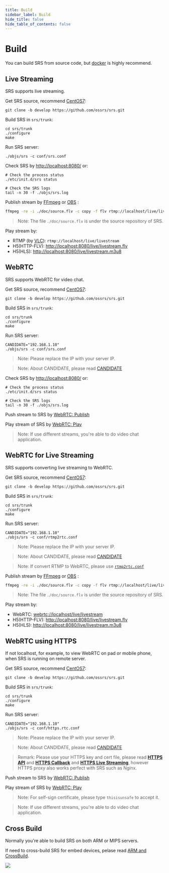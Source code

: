 ```yaml
---
title: Build
sidebar_label: Build
hide_title: false
hide_table_of_contents: false
---
```


# Build

You can build SRS from source code, but [docker](./getting-started.md) is highly recommend.

## Live Streaming

SRS supports live streaming.

Get SRS source, recommend [CentOS7](./install.md):

```
git clone -b develop https://github.com/ossrs/srs.git
```

Build SRS in `srs/trunk`:

```
cd srs/trunk
./configure
make
```

Run SRS server:

```
./objs/srs -c conf/srs.conf
```

Check SRS by [http://localhost:8080/](http://localhost:8080/) or:

```
# Check the process status
./etc/init.d/srs status

# Check the SRS logs
tail -n 30 -f ./objs/srs.log
```

Publish stream by [FFmpeg](https://ffmpeg.org/download.html) or [OBS](https://obsproject.com/download) :

```bash
ffmpeg -re -i ./doc/source.flv -c copy -f flv rtmp://localhost/live/livestream
```

> Note: The file `./doc/source.flv` is under the source repository of SRS.

Play stream by:

* RTMP (by [VLC](https://www.videolan.org/)): `rtmp://localhost/live/livestream`
* H5(HTTP-FLV): [http://localhost:8080/live/livestream.flv](http://localhost:8080/players/srs_player.html?autostart=true&stream=livestream.flv&port=8080&schema=http)
* H5(HLS): [http://localhost:8080/live/livestream.m3u8](http://localhost:8080/players/srs_player.html?autostart=true&stream=livestream.m3u8&port=8080&schema=http)

## WebRTC

SRS supports WebRTC for video chat.

Get SRS source, recommend [CentOS7](./install.md):

```
git clone -b develop https://github.com/ossrs/srs.git
```

Build SRS in `srs/trunk`:

```
cd srs/trunk
./configure
make
```

Run SRS server:

```
CANDIDATE="192.168.1.10"
./objs/srs -c conf/srs.conf
```

> Note: Please replace the IP with your server IP.

> Note: About CANDIDATE, please read [CANDIDATE](./webrtc.md#config-candidate)

Check SRS by [http://localhost:8080/](http://localhost:8080/) or:

```
# Check the process status
./etc/init.d/srs status

# Check the SRS logs
tail -n 30 -f ./objs/srs.log
```

Push stream to SRS by [WebRTC: Publish](http://localhost:8080/players/rtc_publisher.html?autostart=true&stream=livestream&port=8080&schema=http)

Play stream of SRS by [WebRTC: Play](http://localhost:8080/players/rtc_player.html?autostart=true&stream=livestream&port=8080&schema=http)

> Note: If use different streams, you're able to do video chat application.

## WebRTC for Live Streaming

SRS supports converting live streaming to WebRTC.

Get SRS source, recommend [CentOS7](./install.md):

```
git clone -b develop https://github.com/ossrs/srs.git
```

Build SRS in `srs/trunk`:

```
cd srs/trunk
./configure
make
```

Run SRS server:

```
CANDIDATE="192.168.1.10"
./objs/srs -c conf/rtmp2rtc.conf
```

> Note: Please replace the IP with your server IP.

> Note: About CANDIDATE, please read [CANDIDATE](./webrtc.md#config-candidate)

> Note: If convert RTMP to WebRTC, please use [`rtmp2rtc.conf`](https://github.com/ossrs/srs/issues/2728#rtmp2rtc-cn-guide)

Publish stream by [FFmpeg](https://ffmpeg.org/download.html) or [OBS](https://obsproject.com/download) :

```bash
ffmpeg -re -i ./doc/source.flv -c copy -f flv rtmp://localhost/live/livestream
```

> Note: The file `./doc/source.flv` is under the source repository of SRS.

Play stream by:

* WebRTC: [webrtc://localhost/live/livestream](http://localhost:8080/players/rtc_player.html?autostart=true&stream=livestream&port=8080&schema=http)
* H5(HTTP-FLV): [http://localhost:8080/live/livestream.flv](http://localhost:8080/players/srs_player.html?autostart=true&stream=livestream.flv&port=8080&schema=http)
* H5(HLS): [http://localhost:8080/live/livestream.m3u8](http://localhost:8080/players/srs_player.html?autostart=true&stream=livestream.m3u8&port=8080&schema=http)

## WebRTC using HTTPS

If not localhost, for example, to view WebRTC on pad or mobile phone, when SRS is running on remote server.

Get SRS source, recommend [CentOS7](./install.md):

```
git clone -b develop https://github.com/ossrs/srs.git
```

Build SRS in `srs/trunk`:

```
cd srs/trunk
./configure
make
```

Run SRS server:

```
CANDIDATE="192.168.1.10"
./objs/srs -c conf/https.rtc.conf
``` 

> Note: Please replace the IP with your server IP.

> Note: About CANDIDATE, please read [CANDIDATE](./webrtc.md#config-candidate)

> Remark: Please use your HTTPS key and cert file, please read
> **[HTTPS API](./http-api.md#https-api)**
> and **[HTTPS Callback](./http-callback.md#https-callback)**
> and **[HTTPS Live Streaming](./delivery-http-flv.md#https-flv-live-stream)**,
> however HTTPS proxy also works perfect with SRS such as Nginx.

Push stream to SRS by [WebRTC: Publish](https://192.168.3.82:8088/players/rtc_publisher.html?autostart=true&stream=livestream&api=1990&schema=https)

Play stream of SRS by [WebRTC: Play](https://192.168.3.82:8088/players/rtc_player.html?autostart=true&stream=livestream&api=1990&schema=https)

> Note: For self-sign certificate, please type `thisisunsafe` to accept it.

> Note: If use different streams, you're able to do video chat application.

## Cross Build

Normally you're able to build SRS on both ARM or MIPS servers.

If need to cross-build SRS for embed devices, pelase read [ARM and CrossBuild](./arm.md).

![](https://ossrs.net/gif/v1/sls.gif?site=ossrs.io&path=/lts/doc/en/v5/getting-started-build)


